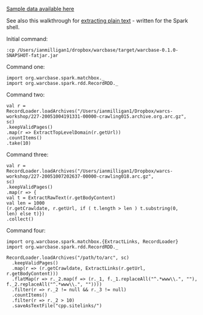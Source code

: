 [Sample data available here](https://github.com/ianmilligan1/WAHR/tree/master/sample-data/arc-warc)

See also this walkthrough for [extracting plain text](https://github.com/lintool/warcbase/wiki/Spark:-Extracting-Domain-Level-Plain-Text) - written for the Spark shell.

Initial command:

```
:cp /Users/ianmilligan1/dropbox/warcbase/target/warcbase-0.1.0-SNAPSHOT-fatjar.jar
```

Command one:

```
import org.warcbase.spark.matchbox._ 
import org.warcbase.spark.rdd.RecordRDD._ 
```

Command two:

```
val r = 
RecordLoader.loadArchives("/Users/ianmilligan1/Dropbox/warcs-workshop/227-20051004191331-00000-crawling015.archive.org.arc.gz", 
sc) 
.keepValidPages() 
.map(r => ExtractTopLevelDomain(r.getUrl)) 
.countItems() 
.take(10) 
```

Command three:

```
val r = 
RecordLoader.loadArchives("/Users/ianmilligan1/Dropbox/warcs-workshop/227-20051007202637-00000-crawling018.arc.gz",
sc) 
.keepValidPages()
.map(r => { 
val t = ExtractRawText(r.getBodyContent) 
val len = 1000 
(r.getCrawldate, r.getUrl, if ( t.length > len ) t.substring(0, 
len) else t)}) 
.collect() 
```

Command four:

```
import org.warcbase.spark.matchbox.{ExtractLinks, RecordLoader}
import org.warcbase.spark.rdd.RecordRDD._

RecordLoader.loadArchives("/path/to/arc", sc)
  .keepValidPages()
  .map(r => (r.getCrawldate, ExtractLinks(r.getUrl, r.getBodyContent)))
  .flatMap(r => r._2.map(f => (r._1, f._1.replaceAll("^.*www\\.", ""), f._2.replaceAll("^.*www\\.", ""))))
  .filter(r => r._2 != null && r._3 != null)
  .countItems()
  .filter(r => r._2 > 10)
  .saveAsTextFile("cpp.sitelinks/")
```
